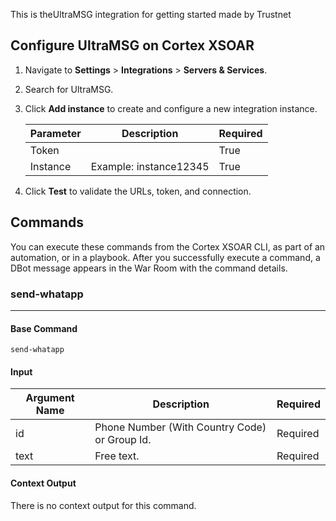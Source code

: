 This is theUltraMSG integration for getting started made by Trustnet
## Configure UltraMSG on Cortex XSOAR

1. Navigate to **Settings** > **Integrations** > **Servers & Services**.
2. Search for UltraMSG.
3. Click **Add instance** to create and configure a new integration instance.

    | **Parameter** | **Description** | **Required** |
    | --- | --- | --- |
    | Token |  | True |
    | Instance | Example: instance12345 | True |

4. Click **Test** to validate the URLs, token, and connection.
## Commands
You can execute these commands from the Cortex XSOAR CLI, as part of an automation, or in a playbook.
After you successfully execute a command, a DBot message appears in the War Room with the command details.
### send-whatapp
***
 


#### Base Command

`send-whatapp`
#### Input

| **Argument Name** | **Description** | **Required** |
| --- | --- | --- |
| id | Phone Number (With Country Code) or Group Id. | Required | 
| text | Free text. | Required | 


#### Context Output

There is no context output for this command.